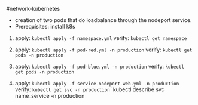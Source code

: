 #network-kubernetes

- creation of two pods that do loadbalance through the nodeport service.
- Prerequisites: install k8s

1. apply: `kubectl apply -f namespace.yml`
verify: `kubectl get namespace`

2. apply: `kubectl apply -f pod-red.yml -n production`
verify: `kubectl get pods -n production`

3. apply: `kubectl apply -f pod-blue.yml -n production`
verify: `kubectl get pods -n production`

4. apply: `kubectl apply -f service-nodeport-web.yml -n production`
verify: `kubectl get svc -n production`
`kubectl describe svc name_service -n production
